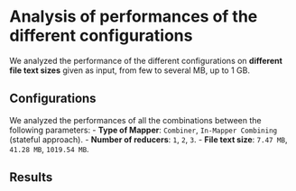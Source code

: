 # Analysis of performances of the different configurations

We analyzed the performance of the different configurations on **different file text sizes** given as input, from few to several MB, up to 1 GB.

## Configurations

We analyzed the performances of all the combinations between the following parameters:
    - **Type of Mapper**: `Combiner`, `In-Mapper Combining` (stateful approach).
    - **Number of reducers**: `1`, `2`, `3`.
    - **File text size**: `7.47 MB`, `41.28 MB`, `1019.54 MB`.

## Results

